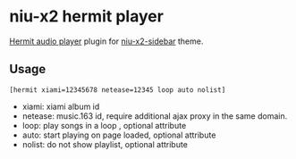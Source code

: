 # niu-x2 hermit player

[Hermit audio player](http://mufeng.me/hermit-for-wordpress.html) plugin for [niu-x2-sidebar](https://github.com/mawenbao/niu-x2-sidebar) theme.

## Usage

    [hermit xiami=12345678 netease=12345 loop auto nolist]

* xiami: xiami album id
* netease: music.163 id, require additional ajax proxy in the same domain.
* loop: play songs in a loop , optional attribute
* auto: start playing on page loaded, optional attribute
* nolist: do not show playlist, optional attribute

